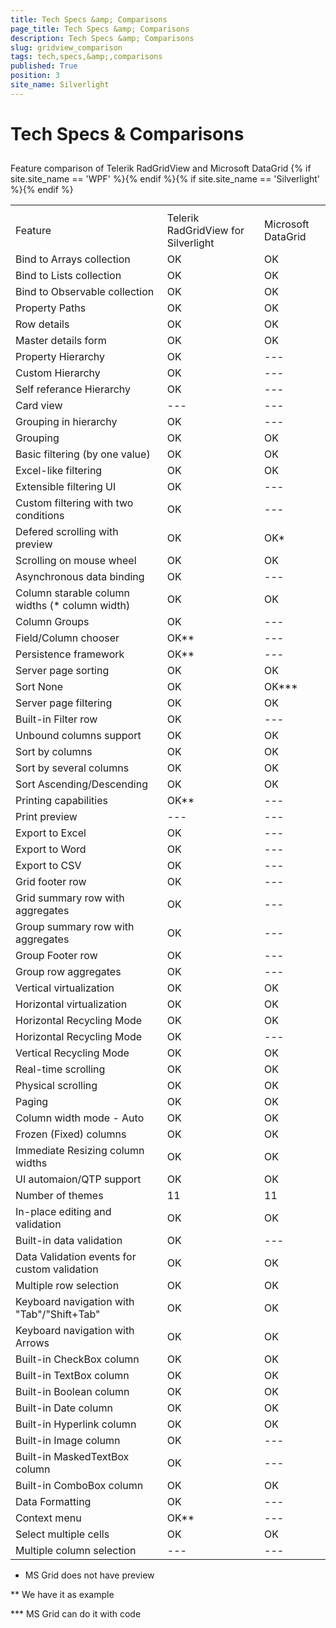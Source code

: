 ```yaml
---
title: Tech Specs &amp; Comparisons
page_title: Tech Specs &amp; Comparisons
description: Tech Specs &amp; Comparisons
slug: gridview_comparison
tags: tech,specs,&amp;,comparisons
published: True
position: 3
site_name: Silverlight
---
```


# Tech Specs &amp; Comparisons



## 
<table>Feature comparison of Telerik RadGridView and Microsoft DataGrid <th><tr><td>Feature</td><td>Telerik RadGridView for Silverlight</td><td>Microsoft DataGrid</td></tr></th><tr><td>Bind to Arrays collection</td><td>OK</td><td>OK</td></tr><tr><td>Bind to Lists collection</td><td>OK</td><td>OK</td></tr><tr><td>Bind to Observable collection</td><td>OK</td><td>OK</td></tr><tr><td>Property Paths</td><td>OK</td><td>OK</td></tr><tr><td>Row details</td><td>OK</td><td>OK</td></tr><tr><td>Master details form</td><td>OK</td><td>OK</td></tr><tr><td>Property Hierarchy</td><td>OK</td><td>---</td></tr><tr><td>Custom Hierarchy</td><td>OK</td><td>---</td></tr><tr><td>Self referance Hierarchy</td><td>OK</td><td>---</td></tr><tr><td>Card view</td><td>---</td><td>---</td></tr><tr><td>Grouping in hierarchy</td><td>OK</td><td>---</td></tr><tr><td>Grouping</td><td>OK</td><td>OK</td></tr><tr><td>Basic filtering (by one value)</td><td>OK</td><td>OK</td></tr><tr><td>Excel-like filtering</td><td>OK</td><td>OK</td></tr><tr><td>Extensible filtering UI</td><td>OK</td><td>---</td></tr><tr><td>Custom filtering with two conditions</td><td>OK</td><td>---</td></tr><tr><td>Defered scrolling with preview</td><td>OK</td><td>OK*</td></tr><tr><td>Scrolling on mouse wheel</td><td>OK</td><td>OK</td></tr><tr><td>Asynchronous data binding</td><td>OK</td><td>---</td></tr><tr><td>Column starable column widths (* column width)</td><td>OK</td><td>OK</td></tr><tr><td>Column Groups</td><td>OK</td><td>---</td></tr><tr><td>Field/Column chooser</td><td>OK**</td><td>---</td></tr><tr><td>Persistence framework</td><td>OK**</td><td>---</td></tr><tr><td>Server page sorting</td><td>OK</td><td>OK</td></tr><tr><td>Sort None</td><td>OK</td><td>OK***</td></tr><tr><td>Server page filtering</td><td>OK</td><td>OK</td></tr><tr><td>Built-in Filter row</td><td>OK</td><td>---</td></tr><tr><td>Unbound columns support</td><td>OK </td><td>OK </td></tr><tr><td>Sort by columns</td><td>OK</td><td>OK</td></tr><tr><td>Sort by several columns</td><td>OK</td><td>OK</td></tr><tr><td>Sort Ascending/Descending</td><td>OK </td><td>OK </td></tr><tr><td>Printing capabilities</td><td>OK** </td><td>---</td></tr><tr><td>Print preview</td><td>---</td><td>---</td></tr><tr><td>Export to Excel</td><td>OK </td><td>---</td></tr><tr><td>Export to Word</td><td>OK </td><td>---</td></tr><tr><td>Export to CSV</td><td>OK </td><td>---</td></tr><tr><td>Grid footer row</td><td>OK</td><td>---</td></tr><tr><td>Grid summary row with aggregates</td><td>OK</td><td>--- </td></tr><tr><td>Group summary row with aggregates</td><td>OK </td><td>--- </td></tr><tr><td>Group Footer row</td><td>OK</td><td>---</td></tr><tr><td>Group row aggregates</td><td>OK </td><td>---</td></tr><tr><td>Vertical virtualization</td><td>OK </td><td>OK </td></tr><tr><td>Horizontal virtualization</td><td>OK </td><td>OK</td></tr>{% if site.site_name == 'WPF' %}<tr><td>Horizontal Recycling Mode</td><td>OK</td><td>OK</td></tr>{% endif %}{% if site.site_name == 'Silverlight' %}<tr><td>Horizontal Recycling Mode</td><td>OK</td><td>---</td></tr>{% endif %}<tr><td>Vertical Recycling Mode</td><td>OK</td><td>OK</td></tr><tr><td>Real-time scrolling</td><td>OK</td><td>OK</td></tr><tr><td>Physical scrolling</td><td>OK</td><td>OK</td></tr><tr><td>Paging</td><td>OK</td><td>OK</td></tr><tr><td>Column width mode - Auto</td><td>OK</td><td>OK</td></tr><tr><td>Frozen (Fixed) columns</td><td>OK</td><td>OK</td></tr><tr><td>Immediate Resizing column widths</td><td>OK</td><td>OK</td></tr><tr><td>UI automaion/QTP support</td><td>OK</td><td>OK</td></tr><tr><td>Number of themes</td><td>11</td><td>11</td></tr><tr><td>In-place editing and validation</td><td>OK</td><td>OK</td></tr><tr><td>Built-in data validation</td><td>OK</td><td>---</td></tr><tr><td>Data Validation events for custom validation</td><td>OK</td><td>OK</td></tr><tr><td>Multiple row selection</td><td>OK</td><td>OK</td></tr><tr><td>Keyboard navigation with "Tab"/"Shift+Tab"</td><td>OK</td><td>OK</td></tr><tr><td>Keyboard navigation with Arrows</td><td>OK</td><td>OK</td></tr><tr><td>Built-in CheckBox column</td><td>OK</td><td>OK</td></tr><tr><td>Built-in TextBox column</td><td>OK</td><td>OK</td></tr><tr><td>Built-in Boolean column</td><td>OK</td><td>OK</td></tr><tr><td>Built-in Date column</td><td>OK</td><td>OK</td></tr><tr><td>Built-in Hyperlink column</td><td>OK</td><td>OK</td></tr><tr><td>Built-in Image column</td><td>OK</td><td>---</td></tr><tr><td>Built-in MaskedTextBox column</td><td>OK</td><td>---</td></tr><tr><td>Built-in ComboBox column</td><td>OK</td><td>OK</td></tr><tr><td>Data Formatting</td><td>OK</td><td>---</td></tr><tr><td>Context menu</td><td>OK** </td><td>--- </td></tr><tr><td>Select multiple cells</td><td>OK </td><td>OK</td></tr><tr><td>Multiple column selection</td><td>---</td><td>---</td></tr></table>

* MS Grid does not have preview
           

** We have it as example
          

*** MS Grid can do it with code
          
